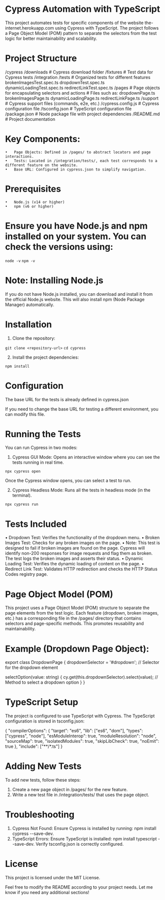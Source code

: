 # Cypress Automation with TypeScript

This project automates tests for specific components of the website the-internet.herokuapp.com using Cypress with TypeScript. The project follows a Page Object Model (POM) pattern to separate the selectors from the test logic for better maintainability and scalability.

# Project Structure

/cypress
  /downloads          # Cypress download folder
  /fixtures           # Test data for Cypress tests
  /integration
    /tests            # Organized tests for different features
      brokenImagesTest.spec.ts
      dropdownTest.spec.ts
      dynamicLoadingTest.spec.ts
      redirectLinkTest.spec.ts
  /pages              # Page objects for encapsulating selectors and actions
    # Files such as:
      dropdownPage.ts
      brokenImagesPage.ts
      dynamicLoadingPage.ts
      redirectLinkPage.ts
  /support            # Cypress support files (commands, e2e, etc.)
/cypress.config.js    # Cypress configuration file
/tsconfig.json        # TypeScript configuration file
/package.json         # Node package file with project dependencies
/README.md            # Project documentation

# Key Components:

    •	Page Objects: Defined in /pages/ to abstract locators and page interactions.
    •	Tests: Located in /integration/tests/, each test corresponds to a different feature on the website.
    •	Base URL: Configured in cypress.json to simplify navigation.

# Prerequisites

    •	Node.js (v14 or higher)
    •	npm (v6 or higher)

# Ensure you have Node.js and npm installed on your system. You can check the versions using:

`node -v`
`npm -v`

# Note: Installing Node.js

If you do not have Node.js installed, you can download and install it from the official Node.js website. This will also install npm (Node Package Manager) automatically.

# Installation

1. Clone the repository:

`git clone <repository-url>`
`cd cypress`

2. Install the project dependencies:

`npm install`

# Configuration

The base URL for the tests is already defined in cypress.json

If you need to change the base URL for testing a different environment, you can modify this file.

# Running the Tests

You can run Cypress in two modes:

1. Cypress GUI Mode: Opens an interactive window where you can see the tests running in real time.

`npx cypress open`

Once the Cypress window opens, you can select a test to run.

2. Cypress Headless Mode: Runs all the tests in headless mode (in the terminal).

`npx cypress run`

# Tests Included
• Dropdown Test: Verifies the functionality of the dropdown menu.
• Broken Images Test: Checks for any broken images on the page.
    • Note: This test is designed to fail if broken images are found on the page. Cypress will identify non-200 responses for image requests and flag them as broken. The test logs the broken images and asserts their status.
• Dynamic Loading Test: Verifies the dynamic loading of content on the page.
• Redirect Link Test: Validates HTTP redirection and checks the HTTP Status Codes registry page.


# Page Object Model (POM)

This project uses a Page Object Model (POM) structure to separate the page elements from the test logic. Each feature (dropdown, broken images, etc.) has a corresponding file in the /pages/ directory that contains selectors and page-specific methods. This promotes reusability and maintainability.

# Example (Dropdown Page Object):

export class DropdownPage {
  dropdownSelector = '#dropdown'; // Selector for the dropdown element

  selectOption(value: string) {
    cy.get(this.dropdownSelector).select(value); // Method to select a dropdown option
  }
}
# TypeScript Setup

The project is configured to use TypeScript with Cypress. The TypeScript configuration is stored in tsconfig.json:

{
  "compilerOptions": {
    "target": "es6",
    "lib": ["es6", "dom"],
    "types": ["cypress", "node"],
    "esModuleInterop": true,
    "moduleResolution": "node",
    "sourceMap": true,
    "isolatedModules": true,
    "skipLibCheck": true,
    "noEmit": true
  },
  "include": ["**/*.ts"]
}


# Adding New Tests

To add new tests, follow these steps:

1. Create a new page object in /pages/ for the new feature.
2. Write a new test file in /integration/tests/ that uses the page object.

# Troubleshooting

1.	Cypress Not Found:
	Ensure Cypress is installed by running: npm install cypress --save-dev.
2.	TypeScript Errors:
	Ensure TypeScript is installed: npm install typescript --save-dev.
	Verify tsconfig.json is correctly configured.

# License

This project is licensed under the MIT License.

Feel free to modify the README according to your project needs. Let me know if you need any additional sections!
